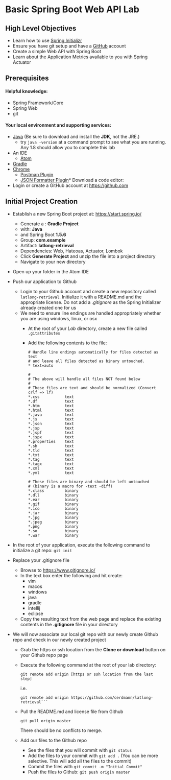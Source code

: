 # Basic Spring Boot Web API Lab

## High Level Objectives
* Learn how to use [Spring Initializr](https://start.spring.io)
* Ensure you have git setup and have a [GitHub](https://github.com) account
* Create a simple Web API with Spring Boot
* Learn about the Application Metrics available to you with Spring Actuator

## Prerequisites

#### Helpful knowledge:
* Spring Framework/Core
* Spring Web
* git

#### Your local environment and supporting services:
* [Java](http://www.oracle.com/technetwork/java/javase/downloads/index.html) (Be sure to download and install the **JDK**, not the JRE.)
  * try ```java -version``` at a command prompt to see what you are running. Any 1.8 should allow you to complete this lab
* An IDE
  * [Atom](https://atom.io/)
* [Gradle](https://gradle.org/gradle-download/)
* [Chrome](https://www.google.com/chrome/)
  * [Postman Plugin](https://www.getpostman.com/docs/introduction)
  * [JSON Formatter Plugin](https://chrome.google.com/webstore/detail/json-formatter/bcjindcccaagfpapjjmafapmmgkkhgoa)* Download a code editor:
* Login or create a GitHub account at https://github.com

## Initial Project Creation

* Establish a new Spring Boot project at: https://start.spring.io/
  * Generate a : **Gradle Project**
  * with: **Java**
  * and Spring Boot **1.5.6**
  * Group: **com.example**
  * Artifact: **latlong-retrieval**
  * Dependencies: Web, Hateoas, Actuator, Lombok
  * Click **Generate Project** and unzip the file into a project directory
  * Navigate to your new directory


* Open up your folder in the Atom IDE

* Push our application to Github
  * Login to your Github account and create a new repository called ```latlong-retrieval```. Initialize it with a README.md and the appropriate license. Do not add a *.gitignore* as the Spring Initializer already created one for us
  * We need to ensure line endings are handled appropriately whether you are using windows, linux, or osx
    * At the root of your *Lab* directory, create a new file called ```.gitattributes```
    * Add the following contents to the file:

      ```
      # Handle line endings automatically for files detected as text
      # and leave all files detected as binary untouched.
      * text=auto

      #
      # The above will handle all files NOT found below
      #
      # These files are text and should be normalized (Convert crlf => lf)
      *.css           text
      *.df            text
      *.htm           text
      *.html          text
      *.java          text
      *.js            text
      *.json          text
      *.jsp           text
      *.jspf          text
      *.jspx          text
      *.properties    text
      *.sh            text
      *.tld           text
      *.txt           text
      *.tag           text
      *.tagx          text
      *.xml           text
      *.yml           text

      # These files are binary and should be left untouched
      # (binary is a macro for -text -diff)
      *.class         binary
      *.dll           binary
      *.ear           binary
      *.gif           binary
      *.ico           binary
      *.jar           binary
      *.jpg           binary
      *.jpeg          binary
      *.png           binary
      *.so            binary
      *.war           binary
      ```


* In the root of your application, execute the following command to initialize a git repo: ```git init```

* Replace your .gitignore file
  * Browse to https://www.gitignore.io/
  * In the text box enter the following and hit create:
    * vim
    * macos
    * windows
    * java
    * gradle
    * intellij
    * eclipse
  * Copy the resulting text from the web page and replace the existing contents in the **.gitignore** file in your directory


* We will now associate our local git repo with our newly create Github repo and check in our newly created project
  * Grab the https or ssh location from the **Clone or download** button on your Github repo page
  * Execute the following command at the root of your lab directory:

    ```
    git remote add origin [https or ssh location from the last step]
    ```

    i.e.

    ```
    git remote add origin https://github.com/cerdmann/latlong-retrieval```

  * Pull the README.md and license file from Github

    ```
    git pull origin master
      ```

    There should be no conflicts to merge.

  * Add our files to the Github repo
    * See the files that you will commit with ```git status```
    * Add the files to your commit with ```git add .``` (You can be more selective. This will add all the files to the commit)
    * Commit the files with ```git commit -m "Initial Commit"```
    * Push the files to Github: ```git push origin master```
